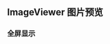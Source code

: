 <div class="demo-header">
<p class="overviewicon">
  <span class="wapi-ui-image-viewer wapi-ui-alert"/>
</p>

## ImageViewer 图片预览

<mobile-uxlink widget-name="ImageViewer"></mobile-uxlink>
</div>

### 全屏显示

<mobile-view link="image-viewer/image-full-current"></mobile-view>

<br>
